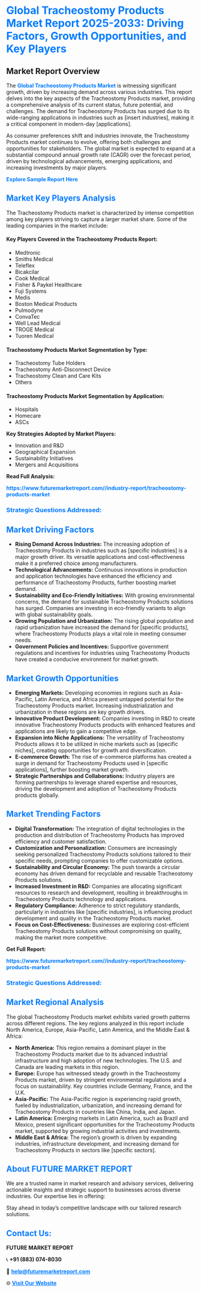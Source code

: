 <h1 style="color: #007BFF;">Global Tracheostomy Products Market Report 2025-2033: Driving Factors, Growth Opportunities, and Key Players</h1>

<section id="overview">
<h2>Market Report Overview</h2>
<p>The <a href="https://www.futuremarketreport.com//industry-report/tracheostomy-products-market" style="color: #007BFF; text-decoration: none;"><strong>Global Tracheostomy Products Market</strong></a> is witnessing significant growth, driven by increasing demand across various industries. This report delves into the key aspects of the Tracheostomy Products market, providing a comprehensive analysis of its current status, future potential, and challenges. The demand for Tracheostomy Products has surged due to its wide-ranging applications in industries such as [insert industries], making it a critical component in modern-day [applications].</p>
<p>As consumer preferences shift and industries innovate, the Tracheostomy Products market continues to evolve, offering both challenges and opportunities for stakeholders. The global market is expected to expand at a substantial compound annual growth rate (CAGR) over the forecast period, driven by technological advancements, emerging applications, and increasing investments by major players.</p>
</section>

<section id="overview">
<p><a href="https://www.futuremarketreport.com//request-sample/reportId=88671" style="color: #007BFF; text-decoration: none;"><strong>Explore Sample Report Here</strong></a></p>
</section>

<section id="key-players">
<h2 style="color: #007BFF;">Market Key Players Analysis</h2>
<p>The Tracheostomy Products market is characterized by intense competition among key players striving to capture a larger market share. Some of the leading companies in the market include:</p>
<h4>Key Players Covered in the Tracheostomy Products Report:</h4>
<ul><li>Medtronic</li><li>Smiths Medical</li><li>Teleflex</li><li>Bicakcilar</li><li>Cook Medical</li><li>Fisher &amp; Paykel Healthcare</li><li>Fuji Systems</li><li>Medis</li><li>Boston Medical Products</li><li>Pulmodyne</li><li>ConvaTec</li><li>Well Lead Medical</li><li>TROGE Medical</li><li>Tuoren Medical</li></ul>
<h4>Tracheostomy Products Market Segmentation by Type:</h4>
<ul><li>Tracheostomy Tube Holders</li><li>Tracheostomy Anti-Disconnect Device</li><li>Tracheostomy Clean and Care Kits</li><li>Others</li></ul>

<h4>Tracheostomy Products Market Segmentation by Application:</h4>
<ul><li>Hospitals</li><li>Homecare</li><li>ASCs</li></ul>
<p><strong>Key Strategies Adopted by Market Players:</strong></p>
<ul>
<li>Innovation and R&D</li>
<li>Geographical Expansion</li>
<li>Sustainability Initiatives</li>
<li>Mergers and Acquisitions</li>
</ul>
</section>

<section>
<p><strong>Read Full Analysis: </strong></p><a href="https://www.futuremarketreport.com//industry-report/tracheostomy-products-market" style="color: #007BFF; text-decoration: none;"><strong>https://www.futuremarketreport.com//industry-report/tracheostomy-products-market</strong></a>
<h3 style="color: #007BFF;">Strategic Questions Addressed:</h3>
</section>

<section id="driving-factors">
<h2 style="color: #007BFF;">Market Driving Factors</h2>
<ul>
<li><strong>Rising Demand Across Industries:</strong> The increasing adoption of Tracheostomy Products in industries such as [specific industries] is a major growth driver. Its versatile applications and cost-effectiveness make it a preferred choice among manufacturers.</li>
<li><strong>Technological Advancements:</strong> Continuous innovations in production and application technologies have enhanced the efficiency and performance of Tracheostomy Products, further boosting market demand.</li>
<li><strong>Sustainability and Eco-Friendly Initiatives:</strong> With growing environmental concerns, the demand for sustainable Tracheostomy Products solutions has surged. Companies are investing in eco-friendly variants to align with global sustainability goals.</li>
<li><strong>Growing Population and Urbanization:</strong> The rising global population and rapid urbanization have increased the demand for [specific products], where Tracheostomy Products plays a vital role in meeting consumer needs.</li>
<li><strong>Government Policies and Incentives:</strong> Supportive government regulations and incentives for industries using Tracheostomy Products have created a conducive environment for market growth.</li>
</ul>
</section>

<section id="growth-opportunities">
<h2 style="color: #007BFF;">Market Growth Opportunities</h2>
<ul>
<li><strong>Emerging Markets:</strong> Developing economies in regions such as Asia-Pacific, Latin America, and Africa present untapped potential for the Tracheostomy Products market. Increasing industrialization and urbanization in these regions are key growth drivers.</li>
<li><strong>Innovative Product Development:</strong> Companies investing in R&D to create innovative Tracheostomy Products products with enhanced features and applications are likely to gain a competitive edge.</li>
<li><strong>Expansion into Niche Applications:</strong> The versatility of Tracheostomy Products allows it to be utilized in niche markets such as [specific niches], creating opportunities for growth and diversification.</li>
<li><strong>E-commerce Growth:</strong> The rise of e-commerce platforms has created a surge in demand for Tracheostomy Products used in [specific applications], further boosting market growth.</li>
<li><strong>Strategic Partnerships and Collaborations:</strong> Industry players are forming partnerships to leverage shared expertise and resources, driving the development and adoption of Tracheostomy Products products globally.</li>
</ul>
</section>

<section id="trending-factors">
<h2 style="color: #007BFF;">Market Trending Factors</h2>
<ul>
<li><strong>Digital Transformation:</strong> The integration of digital technologies in the production and distribution of Tracheostomy Products has improved efficiency and customer satisfaction.</li>
<li><strong>Customization and Personalization:</strong> Consumers are increasingly seeking personalized Tracheostomy Products solutions tailored to their specific needs, prompting companies to offer customizable options.</li>
<li><strong>Sustainability and Circular Economy:</strong> The push towards a circular economy has driven demand for recyclable and reusable Tracheostomy Products solutions.</li>
<li><strong>Increased Investment in R&D:</strong> Companies are allocating significant resources to research and development, resulting in breakthroughs in Tracheostomy Products technology and applications.</li>
<li><strong>Regulatory Compliance:</strong> Adherence to strict regulatory standards, particularly in industries like [specific industries], is influencing product development and quality in the Tracheostomy Products market.</li>
<li><strong>Focus on Cost-Effectiveness:</strong> Businesses are exploring cost-efficient Tracheostomy Products solutions without compromising on quality, making the market more competitive.</li>
</ul>
</section>

<section>
<p><strong>Get Full Report: </strong></p><a href="https://www.futuremarketreport.com//industry-report/tracheostomy-products-market" style="color: #007BFF; text-decoration: none;"><strong>https://www.futuremarketreport.com//industry-report/tracheostomy-products-market</strong></a>
<h3 style="color: #007BFF;">Strategic Questions Addressed:</h3>
</section>


<section id="regional-analysis">
<h2 style="color: #007BFF;">Market Regional Analysis</h2>
<p>The global Tracheostomy Products market exhibits varied growth patterns across different regions. The key regions analyzed in this report include North America, Europe, Asia-Pacific, Latin America, and the Middle East & Africa:</p>
<ul>
<li><strong>North America:</strong> This region remains a dominant player in the Tracheostomy Products market due to its advanced industrial infrastructure and high adoption of new technologies. The U.S. and Canada are leading markets in this region.</li>
<li><strong>Europe:</strong> Europe has witnessed steady growth in the Tracheostomy Products market, driven by stringent environmental regulations and a focus on sustainability. Key countries include Germany, France, and the U.K.</li>
<li><strong>Asia-Pacific:</strong> The Asia-Pacific region is experiencing rapid growth, fueled by industrialization, urbanization, and increasing demand for Tracheostomy Products in countries like China, India, and Japan.</li>
<li><strong>Latin America:</strong> Emerging markets in Latin America, such as Brazil and Mexico, present significant opportunities for the Tracheostomy Products market, supported by growing industrial activities and investments.</li>
<li><strong>Middle East & Africa:</strong> The region’s growth is driven by expanding industries, infrastructure development, and increasing demand for Tracheostomy Products in sectors like [specific sectors].</li>
</ul>
</section>

<footer>
<h2 style="color: #007BFF;">About FUTURE MARKET REPORT</h2>
<p>We are a trusted name in market research and advisory services, delivering actionable insights and strategic support to businesses across diverse industries. Our expertise lies in offering:</p>

<p>Stay ahead in today’s competitive landscape with our tailored research solutions.</p>

<h2 style="color: #007BFF;">Contact Us:</h2>
<p><strong>FUTURE MARKET REPORT</strong></p>
<p>📞 <strong>+91 (883) 074-8030</strong></p>
<p>📧 <strong><a href="mailto:help@futuremarketreport.com" style="color: #007BFF;">help@futuremarketreport.com</a></strong></p>
<p>🌐 <strong><a href="https://www.futuremarketreport.com/" style="color: #007BFF;">Visit Our Website</a></strong></p>
</footer>